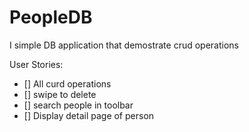 # PeopleDB
I simple DB application that demostrate crud operations

User Stories:
* [] All curd operations
* [] swipe to delete
* [] search people in toolbar
* [] Display detail page of person

